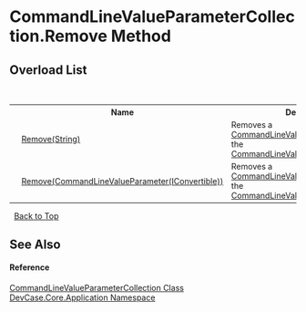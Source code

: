# CommandLineValueParameterCollection.Remove Method 
 


## Overload List
&nbsp;<table><tr><th></th><th>Name</th><th>Description</th></tr><tr><td>![Public method](media/pubmethod.gif "Public method")</td><td><a href="M_DevCase_Core_Application_CommandLineValueParameterCollection_Remove_1">Remove(String)</a></td><td>
Removes a <a href="T_DevCase_Core_Application_CommandLineValueParameter_1">CommandLineValueParameter(T)</a> from the <a href="T_DevCase_Core_Application_CommandLineValueParameterCollection">CommandLineValueParameterCollection</a>.</td></tr><tr><td>![Public method](media/pubmethod.gif "Public method")</td><td><a href="M_DevCase_Core_Application_CommandLineValueParameterCollection_Remove">Remove(CommandLineValueParameter(IConvertible))</a></td><td>
Removes a <a href="T_DevCase_Core_Application_CommandLineValueParameter_1">CommandLineValueParameter(T)</a> from the <a href="T_DevCase_Core_Application_CommandLineValueParameterCollection">CommandLineValueParameterCollection</a>.</td></tr></table>&nbsp;
<a href="#commandlinevalueparametercollection.remove-method">Back to Top</a>

## See Also


#### Reference
<a href="T_DevCase_Core_Application_CommandLineValueParameterCollection">CommandLineValueParameterCollection Class</a><br /><a href="N_DevCase_Core_Application">DevCase.Core.Application Namespace</a><br />